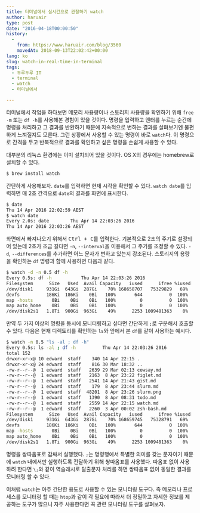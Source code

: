 ```yaml
---
title: 터미널에서 실시간으로 관찰하기 watch
author: haruair
type: post
date: "2016-04-18T00:00:50"
history:
  - 
    from: https://www.haruair.com/blog/3560
    movedAt: 2018-09-13T22:02:42+00:00
lang: ko
slug: watch-in-real-time-in-terminal
tags:
  - 두루두루 IT
  - terminal
  - watch
  - 터미널에서

---
```

터미널에서 작업을 하다보면 메모리 사용량이나 스토리지 사용량을 확인하기 위해 `free -m` 또는 `df -h`를 사용해본 경험이 있을 것이다. 명령을 입력하고 엔터를 누르는 순간에 명령을 처리하고 그 결과를 반환하기 때문에 지속적으로 변하는 결과를 살펴보기엔 불편하게 느껴질지도 모른다. 그런 상황에서 사용할 수 있는 명령이 바로 `watch`다. 이 명령으로 간격을 두고 반복적으로 결과를 확인하고 싶은 명령을 손쉽게 사용할 수 있다.

대부분의 리눅스 환경에는 이미 설치되어 있을 것이다. OS X의 경우에는 homebrew로 설치할 수 있다.

```bash
$ brew install watch
```

간단하게 사용해보자. `date`를 입력하면 현재 시각을 확인할 수 있다. `watch date`를 입력하면 매 2초 간격으로 `date`의 결과를 화면에 표시한다.

```bash
$ date
Thu 14 Apr 2016 22:02:59 AEST
$ watch date
Every 2.0s: date        Thu Apr 14 22:03:26 2016
Thu 14 Apr 2016 22:03:26 AEST
```

화면에서 빠져나오기 위해서 <kbd>Ctrl + C</kbd>를 입력한다. 기본적으로 2초의 주기로 설정되어 있는데 2초가 조금 길다면 `-n`, `--interval`을 이용해서 그 주기를 조정할 수 있다. `-d`, `--differences`를 추가하면 어느 문자가 변하고 있는지 강조된다. 스토리지의 용량을 확인하는 `df` 명령과 함께 사용하면 다음과 같다.

```bash
$ watch -d -n 0.5 df -h
Every 0.5s: df -h           Thu Apr 14 22:03:26 2016
Filesystem      Size   Used  Avail Capacity   iused      ifree %iused  Mounted on
/dev/disk1     931Gi  643Gi  287Gi    70% 168658707   75329829   69%   /
devfs          186Ki  186Ki    0Bi   100%       644          0  100%   /dev
map -hosts       0Bi    0Bi    0Bi   100%         0          0  100%   /net
map auto_home    0Bi    0Bi    0Bi   100%         0          0  100%   /home
/dev/disk2s1   1.8Ti  900Gi  963Gi    49%      2253 1009481363    0%   /Volumes/My Passport
```

만약 두 가지 이상의 명령을 동시에 모니터링하고 싶다면 간단하게 `;`로 구분해서 호출할 수 있다. 다음은 현재 디렉토리를 확인하는 `ls`와 앞에서 본 `df`를 같이 사용하는 예시다.

```bash
$ watch -n 0.5 "ls -al ; df -h"
Every 0.5s: ls -al ; df -h          Thu Apr 14 22:03:26 2016
total 152
drwxr-xr-x@ 10 edward  staff    340 14 Apr 22:15 .
drwxr-xr-x@ 24 edward  staff    816 30 Mar 18:32 ..
-rw-r--r--@  1 edward  staff   2639 29 Mar 02:13 cowsay.md
-rw-r--r--@  1 edward  staff   2163  8 Apr 23:22 figlet.md
-rw-r--r--@  1 edward  staff   2541 14 Apr 21:43 gist.md
-rw-r--r--@  1 edward  staff    179  8 Apr 23:44 slurm.md
-rw-r--r--@  1 edward  staff  48201  8 Apr 23:26 slurm.png
-rw-r--r--@  1 edward  staff   1390  8 Apr 08:31 todo.md
-rw-r--r--@  1 edward  staff   2559 14 Apr 22:15 watch.md
-rw-r--r--@  1 edward  staff   2260  3 Apr 00:02 zsh-bash.md
Filesystem      Size   Used  Avail Capacity   iused      ifree %iused  Mounted on
/dev/disk1     931Gi  643Gi  287Gi    70% 168659745   75328791   69%   /
devfs          186Ki  186Ki    0Bi   100%       644          0  100%   /dev
map -hosts       0Bi    0Bi    0Bi   100%         0          0  100%   /net
map auto_home    0Bi    0Bi    0Bi   100%         0          0  100%   /home
/dev/disk2s1   1.8Ti  900Gi  963Gi    49%      2253 1009481363    0%   /Volumes/My Passport
```

명령을 쌍따옴표로 감싸서 실행했다. `;`는 명령행에서 특별한 의미를 갖는 문자이기 때문에 `watch` 내에서만 실행하도록 전달하기 위해 쌍따옴표를 사용했다. 따옴표 없이 사용하려 한다면 `\;`와 같이 역슬래시로 탈출문자 처리를 하면 쌍따옴표 없이 동일한 결과를 모니터링 할 수 있다.

이처럼 `watch`는 아주 간단한 용도로 사용할 수 있는 모니터링 도구다. 즉 메모리나 프로세스를 모니터링 할 때는 `htop`과 같이 각 필요에 따라서 더 정밀하고 자세한 정보를 제공하는 도구가 많으니 자주 사용한다면 꼭 관련 모니터링 도구를 살펴보자.